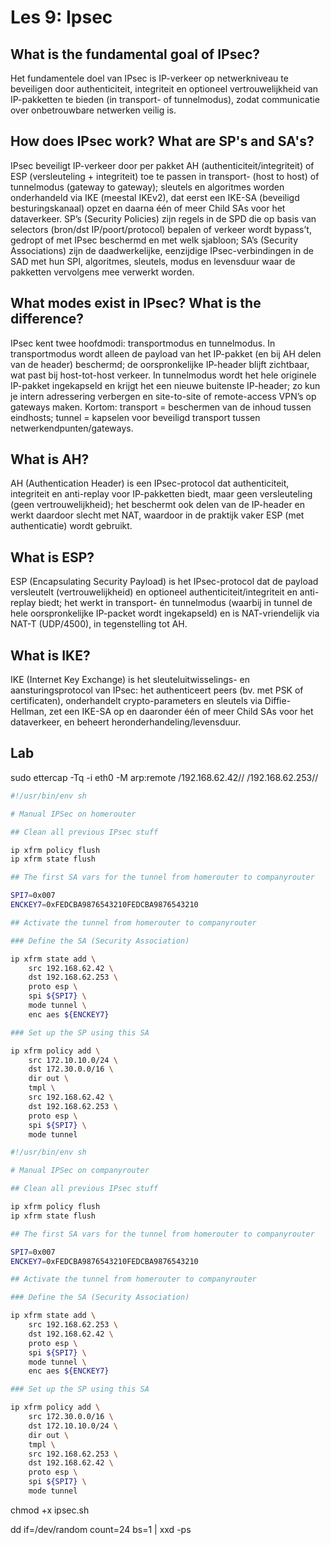# Les 9: Ipsec

## What is the fundamental goal of IPsec?

Het fundamentele doel van IPsec is IP-verkeer op netwerkniveau te beveiligen door authenticiteit, integriteit en optioneel vertrouwelijkheid van IP-pakketten te bieden (in transport- of tunnelmodus), zodat communicatie over onbetrouwbare netwerken veilig is.

## How does IPsec work? What are SP's and SA's?

IPsec beveiligt IP-verkeer door per pakket AH (authenticiteit/integriteit) of ESP (versleuteling + integriteit) toe te passen in transport- (host to host) of tunnelmodus (gateway to gateway); sleutels en algoritmes worden onderhandeld via IKE (meestal IKEv2), dat eerst een IKE-SA (beveiligd besturingskanaal) opzet en daarna één of meer Child SAs voor het dataverkeer.
SP’s (Security Policies) zijn regels in de SPD die op basis van selectors (bron/dst IP/poort/protocol) bepalen of verkeer wordt bypass’t, gedropt of met IPsec beschermd en met welk sjabloon; SA’s (Security Associations) zijn de daadwerkelijke, eenzijdige IPsec-verbindingen in de SAD met hun SPI, algoritmes, sleutels, modus en levensduur waar de pakketten vervolgens mee verwerkt worden.

## What modes exist in IPsec? What is the difference?

IPsec kent twee hoofdmodi: transportmodus en tunnelmodus. In transportmodus wordt alleen de payload van het IP-pakket (en bij AH delen van de header) beschermd; de oorspronkelijke IP-header blijft zichtbaar, wat past bij host-tot-host verkeer. In tunnelmodus wordt het hele originele IP-pakket ingekapseld en krijgt het een nieuwe buitenste IP-header; zo kun je intern adressering verbergen en site-to-site of remote-access VPN’s op gateways maken. Kortom: transport = beschermen van de inhoud tussen eindhosts; tunnel = kapselen voor beveiligd transport tussen netwerkendpunten/gateways.

## What is AH?

AH (Authentication Header) is een IPsec-protocol dat authenticiteit, integriteit en anti-replay voor IP-pakketten biedt, maar geen versleuteling (geen vertrouwelijkheid); het beschermt ook delen van de IP-header en werkt daardoor slecht met NAT, waardoor in de praktijk vaker ESP (met authenticatie) wordt gebruikt.

## What is ESP?

ESP (Encapsulating Security Payload) is het IPsec-protocol dat de payload versleutelt (vertrouwelijkheid) en optioneel authenticiteit/integriteit en anti-replay biedt; het werkt in transport- én tunnelmodus (waarbij in tunnel de hele oorspronkelijke IP-packet wordt ingekapseld) en is NAT-vriendelijk via NAT-T (UDP/4500), in tegenstelling tot AH.

## What is IKE?

IKE (Internet Key Exchange) is het sleuteluitwisselings- en aansturingsprotocol van IPsec: het authenticeert peers (bv. met PSK of certificaten), onderhandelt crypto-parameters en sleutels via Diffie-Hellman, zet een IKE-SA op en daaronder één of meer Child SAs voor het dataverkeer, en beheert heronderhandeling/levensduur.

## Lab

sudo ettercap -Tq -i eth0 -M arp:remote /192.168.62.42// /192.168.62.253//

```bash
#!/usr/bin/env sh

# Manual IPSec on homerouter

## Clean all previous IPsec stuff

ip xfrm policy flush
ip xfrm state flush

## The first SA vars for the tunnel from homerouter to companyrouter

SPI7=0x007
ENCKEY7=0xFEDCBA9876543210FEDCBA9876543210

## Activate the tunnel from homerouter to companyrouter

### Define the SA (Security Association)

ip xfrm state add \
    src 192.168.62.42 \
    dst 192.168.62.253 \
    proto esp \
    spi ${SPI7} \
    mode tunnel \
    enc aes ${ENCKEY7}

### Set up the SP using this SA

ip xfrm policy add \
    src 172.10.10.0/24 \
    dst 172.30.0.0/16 \
    dir out \
    tmpl \
    src 192.168.62.42 \
    dst 192.168.62.253 \
    proto esp \
    spi ${SPI7} \
    mode tunnel
```

```bash
#!/usr/bin/env sh

# Manual IPSec on companyrouter

## Clean all previous IPsec stuff

ip xfrm policy flush
ip xfrm state flush

## The first SA vars for the tunnel from homerouter to companyrouter

SPI7=0x007
ENCKEY7=0xFEDCBA9876543210FEDCBA9876543210

## Activate the tunnel from homerouter to companyrouter

### Define the SA (Security Association)

ip xfrm state add \
    src 192.168.62.253 \
    dst 192.168.62.42 \
    proto esp \
    spi ${SPI7} \
    mode tunnel \
    enc aes ${ENCKEY7}

### Set up the SP using this SA

ip xfrm policy add \
    src 172.30.0.0/16 \
    dst 172.10.10.0/24 \
    dir out \
    tmpl \
    src 192.168.62.253 \
    dst 192.168.62.42 \
    proto esp \
    spi ${SPI7} \
    mode tunnel
```

chmod +x ipsec.sh

dd if=/dev/random count=24 bs=1 | xxd -ps
